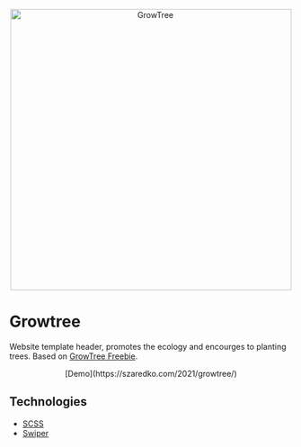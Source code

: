 <p align="center">
    <img src="https://szaredko.com/2021/growtree/assets/images/growtree-logo-dark.svg" alt="GrowTree" width="500">
</p>

# Growtree
Website template header, promotes the ecology and encourges to planting trees. Based on [GrowTree Freebie](https://dribbble.com/shots/14282155-GrowTree-Freebie).

<p align="center">
    [Demo](https://szaredko.com/2021/growtree/)
</p>

## Technologies
* [SCSS](https://sass-lang.com/)
* [Swiper](https://swiperjs.com/)